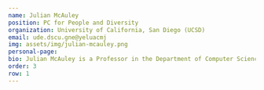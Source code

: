 ```yaml
---
name: Julian McAuley
position: PC for People and Diversity
organization: University of California, San Diego (UCSD)
email: ude.dscu.gne@yeluacmj
img: assets/img/julian-mcauley.png
personal-page: 
bio: Julian McAuley is a Professor in the Department of Computer Science and Engineering at the University of California, San Diego (UCSD). Julian is a leading researcher in machine learning and recommender systems, has received several prestigious awards, including the SIGIR Test of Time Award, WWW Best Paper Award, and ICWSM Best Paper Award, recognizing his impactful contributions to information retrieval, content moderation, and fashion trend prediction. He has also been honored with research awards from Google, Amazon, and the NSF CAREER Award, highlighting his innovation in understanding user behavior and improving recommendation algorithms.
order: 3
row: 1
---
```

